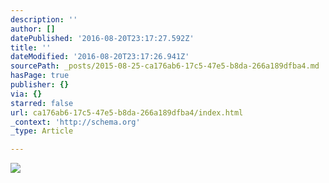 ```yaml
---
description: ''
author: []
datePublished: '2016-08-20T23:17:27.592Z'
title: ''
dateModified: '2016-08-20T23:17:26.941Z'
sourcePath: _posts/2015-08-25-ca176ab6-17c5-47e5-b8da-266a189dfba4.md
hasPage: true
publisher: {}
via: {}
starred: false
url: ca176ab6-17c5-47e5-b8da-266a189dfba4/index.html
_context: 'http://schema.org'
_type: Article

---
```

![](https://the-grid-user-content.s3-us-west-2.amazonaws.com/23929067-f753-4c30-973b-084ff1d16d9e.jpg)